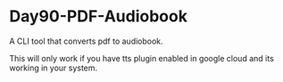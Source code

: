 # Day90-PDF-Audiobook
A CLI tool that converts pdf to audiobook.

This will only work if you have tts plugin enabled in google cloud and its working in your system.
